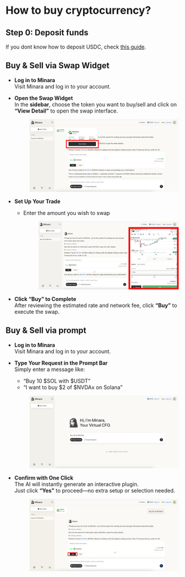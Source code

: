 # How to buy cryptocurrency?

## Step 0: Deposit funds

If you dont know how to deposit USDC, check [this guide](how-to-deposit-funds.md).

## Buy & Sell via Swap Widget

* **Log in to Minara**\
  Visit Minara and log in to your account.
*   **Open the Swap Widget**\
    In the **sidebar**, choose the token you want to buy/sell and click on **“View Detail”** to open the swap interface.

    <figure><img src="../../.gitbook/assets/image (14).png" alt=""><figcaption></figcaption></figure>
* **Set Up Your Trade**
  *   Enter the amount you wish to swap

      <figure><img src="../../.gitbook/assets/image (15).png" alt=""><figcaption></figcaption></figure>
* **Click “Buy” to Complete**\
  After reviewing the estimated rate and network fee, click **“Buy”** to execute the swap.

## Buy & Sell via prompt

* **Log in to Minara**\
  Visit Minara and log in to your account.
*   **Type Your Request in the Prompt Bar**\
    Simply enter a message like:

    * “Buy 10 $SOL with $USDT”
    * “I want to buy $2 of $NVDAx on Solana”



    <figure><img src="../../.gitbook/assets/image (12).png" alt=""><figcaption></figcaption></figure>
*   **Confirm with One Click**\
    The AI will instantly generate an interactive plugin.\
    Just click **“Yes”** to proceed—no extra setup or selection needed.

    <figure><img src="../../.gitbook/assets/image (13).png" alt=""><figcaption></figcaption></figure>

